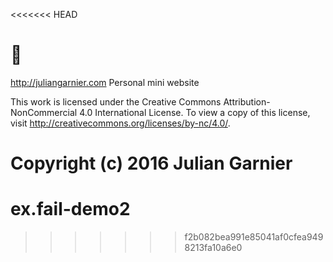 <<<<<<< HEAD
# 👋
 http://juliangarnier.com
 Personal mini website

 This work is licensed under the Creative Commons Attribution-NonCommercial 4.0 International License. To view a copy of this license, visit http://creativecommons.org/licenses/by-nc/4.0/.

 Copyright (c) 2016 Julian Garnier
=======
# ex.fail-demo2
>>>>>>> f2b082bea991e85041af0cfea9498213fa10a6e0
